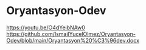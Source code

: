 # Oryantasyon-Odev
https://youtu.be/O4dYeibNAw0
https://github.com/IsmailYucelOlmez/Oryantasyon-Odev/blob/main/Oryantasyon%20%C3%96dev.docx
